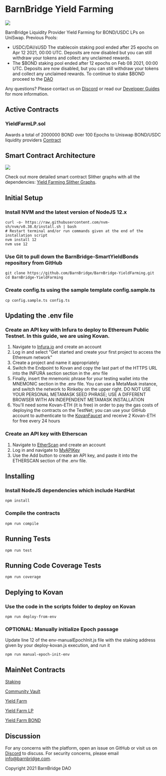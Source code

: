 # BarnBridge Yield Farming
![](https://i.imgur.com/n2gJdiQ.png)

BarnBridge Liquidity Provider Yield Farming for BOND/USDC LPs on UniSwap. 
Previous Pools:
* USDC/DAI/sUSD The stablecoin staking pool ended after 25 epochs on Apr 12 2021, 00:00 UTC. Deposits are now disabled but you can still withdraw your tokens and collect any unclaimed rewards.
* The $BOND staking pool ended after 12 epochs on Feb 08 2021, 00:00 UTC. Deposits are now disabled, but you can still withdraw your tokens and collect any unclaimed rewards. To continue to stake $BOND proceed to the [DAO](https://app.barnbridge.com/governance)

Any questions? Please contact us on [Discord](https://discord.gg/FfEhsVk) or read our [Developer Guides](https://integrations.barnbridge.com/) for more information.

## Active Contracts
### YieldFarmLP.sol
Awards a total of 2000000 BOND over 100 Epochs to Uniswap BOND/USDC liquidity providers
[Contract](https://etherscan.io/address/0xC25c37c387C5C909a94055F4f16184ca325D3a76)

## Smart Contract Architecture
![](https://gblobscdn.gitbook.com/assets%2F-M_LfnzPLAW6BY3XlMxl%2F-M_PZIBaovfD7QrohlgL%2F-M_PZT78kbWBxzCWCnhd%2Fyf.png?alt=media&token=0480116b-33d1-45f0-ab8a-97c6a99f24be)

Check out more detailed smart contract Slither graphs with all the dependencies: [Yield Farming Slither Graphs](https://github.com/BarnBridge/sc-graphs/tree/main/BarnBridge-YieldFarming).

## Initial Setup
### Install NVM and the latest version of NodeJS 12.x
    curl -o- https://raw.githubusercontent.com/nvm-sh/nvm/v0.38.0/install.sh | bash 
    # Restart terminal and/or run commands given at the end of the installation script
    nvm install 12
    nvm use 12
### Use Git to pull down the BarnBridge-SmartYieldBonds repository from GitHub
    git clone https://github.com/BarnBridge/BarnBridge-YieldFarming.git
    cd BarnBridge-YieldFarming
### Create config.ts using the sample template config.sample.ts
    cp config.sample.ts config.ts

## Updating the .env file
### Create an API key with Infura to deploy to Ethereum Public Testnet. In this guide, we are using Kovan.

1. Navigate to [Infura.io](https://infura.io/) and create an account
2. Log in and select "Get started and create your first project to access the Ethereum network"
3. Create a project and name it appropriately
4. Switch the Endpoint to Kovan and copy the last part of the HTTPS URL into the INFURA section section in the .env file
5. Finally, insert the mnemonic phrase for your testing wallet into the MNEMONIC section in the .env file. You can use a MetaMask instance, and switch the network to Rinkeby on the upper right. DO NOT USE YOUR PERSONAL METAMASK SEED PHRASE; USE A DIFFERENT BROWSER WITH AN INDEPENDENT METAMASK INSTALLATION
6. You'll need some Kovan-ETH (it is free) in order to pay the gas costs of deploying the contracts on the TestNet; you can use your GitHub account to authenticate to the [KovanFaucet](https://faucet.kovan.network/) and receive 2 Kovan-ETH for free every 24 hours

### Create an API key with Etherscan 
1. Navigate to [EtherScan](https://etherscan.io/) and create an account 
2. Log in and navigate to [MyAPIKey](https://etherscan.io/myapikey) 
3. Use the Add button to create an API key, and paste it into the ETHERSCAN section of the .env file.

## Installing

### Install NodeJS dependencies which include HardHat
    npm install
    
### Compile the contracts
    npm run compile
    
## Running Tests
    npm run test

## Running Code Coverage Tests
    npm run coverage

## Deplying to Kovan    
### Use the code in the scripts folder to deploy on Kovan

    npm run deploy-from-env
    
### OPTIONAL: Manually initialize Epoch passage
Update line 12 of the env-manualEpochInit.js file with the staking address given by your deploy-kovan.js execution, and run it

    npm run manual-epoch-init-env

## MainNet Contracts

 [Staking](https://etherscan.io/address/0xb0fa2beee3cf36a7ac7e99b885b48538ab364853#tokentxns)

 [Community Vault](https://etherscan.io/address/0xA3C299eEE1998F45c20010276684921EBE6423D9)

 [Yield Farm](https://etherscan.io/address/0xB3F7abF8FA1Df0fF61C5AC38d35e20490419f4bb#code)

 [Yield Farm LP](https://etherscan.io/address/0xC25c37c387C5C909a94055F4f16184ca325D3a76#code)

 [Yield Farm BOND](https://etherscan.io/address/0x3FdFb07472ea4771E1aD66FD3b87b265Cd4ec112#code)

## Discussion
For any concerns with the platform, open an issue on GitHub or visit us on [Discord](https://discord.gg/9TTQNUzg) to discuss.
For security concerns, please email info@barnbridge.com.

Copyright 2021 BarnBridge DAO


